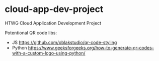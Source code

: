 # cloud-app-dev-project
HTWG Cloud Application Development Project

Potentional QR code libs:
- JS https://github.com/oblakstudio/qr-code-styling
- Python https://www.geeksforgeeks.org/how-to-generate-qr-codes-with-a-custom-logo-using-python/
